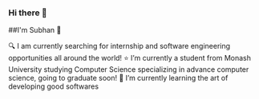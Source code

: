 ### Hi there 👋

##I'm Subhan 👨

🔍 I am currently searching for internship and software engineering opportunities all around the world!
⭐ I’m currently a student from Monash University studying Computer Science specializing in advance computer science, going to graduate soon!
🌱 I’m currently learning the art of developing good softwares
 



<!--
**SubhanSaadatKhan/SubhanSaadatKhan** is a ✨ _special_ ✨ repository because its `README.md` (this file) appears on your GitHub profile.

Here are some ideas to get you started:

- 🔭 I’m currently working on ...
- 🌱 I’m currently learning ...
- 👯 I’m looking to collaborate on ...
- 🤔 I’m looking for help with ...
- 💬 Ask me about ...
- 📫 How to reach me: ...
- 😄 Pronouns: ...
- ⚡ Fun fact: ...
-->
